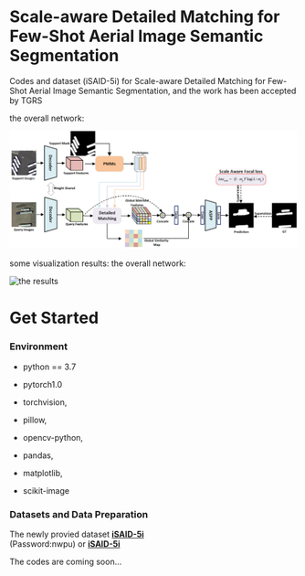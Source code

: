 # Scale-aware Detailed Matching for Few-Shot Aerial Image Semantic Segmentation
Codes and dataset (iSAID-5i) for Scale-aware Detailed Matching for Few-Shot Aerial Image Semantic Segmentation, and the work has been accepted by TGRS


the overall network:
<p align="left">
<img src="img/remote_sensing1.png" alt="the overall network" width="700px">
</p>
some visualization results:
the overall network:
<p align="left">
<img src="img/remote_sensing_result.png" alt="the results" width="800px">
</p>

# Get Started

### Environment
+ python == 3.7
+ pytorch1.0

+ torchvision,
+ pillow,
+ opencv-python,
+ pandas,
+ matplotlib,
+ scikit-image




### Datasets and Data Preparation

The newly provied dataset [**iSAID-5i**](https://pan.baidu.com/s/1kGvYMkHoV1eBM1k4VSG-HA)        
(Password:nwpu)
or  [**iSAID-5i**](https://drive.google.com/file/d/17PQ1iKCbaj2OjwBdCn_VBh09ntI4lxgL/view?usp=sharing)


The codes are coming soon...
